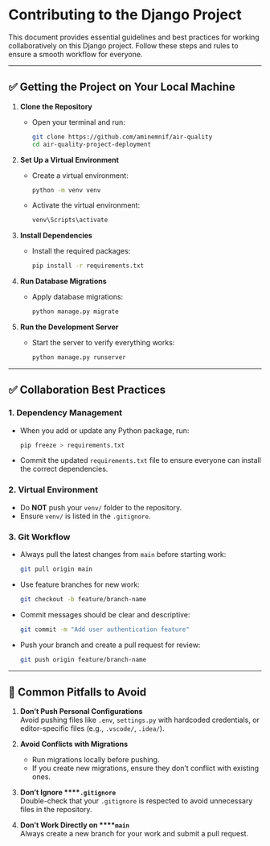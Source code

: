 # Contributing to the Django Project

This document provides essential guidelines and best practices for working collaboratively on this Django project. Follow these steps and rules to ensure a smooth workflow for everyone.

---

## ✅ Getting the Project on Your Local Machine

1. **Clone the Repository**
   - Open your terminal and run:
     ```bash
     git clone https://github.com/aminemnif/air-quality
     cd air-quality-project-deployment
     ```

2. **Set Up a Virtual Environment**
   - Create a virtual environment:
     ```bash
     python -m venv venv
     ```
   - Activate the virtual environment:
     ```bash
     venv\Scripts\activate
     ```

3. **Install Dependencies**
   - Install the required packages:
     ```bash
     pip install -r requirements.txt
     ```

4. **Run Database Migrations**
   - Apply database migrations:
     ```bash
     python manage.py migrate
     ```

5. **Run the Development Server**
   - Start the server to verify everything works:
     ```bash
     python manage.py runserver
     ```

---

## ✅ Collaboration Best Practices

### 1. **Dependency Management**

- When you add or update any Python package, run:
  ```bash
  pip freeze > requirements.txt
  ```
- Commit the updated `requirements.txt` file to ensure everyone can install the correct dependencies.

### 2. **Virtual Environment**

- Do **NOT** push your `venv/` folder to the repository.
- Ensure `venv/` is listed in the `.gitignore`.

### 3. **Git Workflow**

- Always pull the latest changes from `main` before starting work:
  ```bash
  git pull origin main
  ```
- Use feature branches for new work:
  ```bash
  git checkout -b feature/branch-name
  ```
- Commit messages should be clear and descriptive:
  ```bash
  git commit -m "Add user authentication feature"
  ```
- Push your branch and create a pull request for review:
  ```bash
  git push origin feature/branch-name
  ```

---

## 🚫 Common Pitfalls to Avoid

1. **Don’t Push Personal Configurations**\
   Avoid pushing files like `.env`, `settings.py` with hardcoded credentials, or editor-specific files (e.g., `.vscode/`, `.idea/`).

2. **Avoid Conflicts with Migrations**

   - Run migrations locally before pushing.
   - If you create new migrations, ensure they don’t conflict with existing ones.

3. **Don’t Ignore ****`.gitignore`**\
   Double-check that your `.gitignore` is respected to avoid unnecessary files in the repository.

4. **Don’t Work Directly on ****`main`**\
   Always create a new branch for your work and submit a pull request.